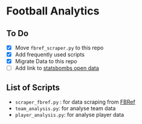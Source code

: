 # Football Analytics

## To Do

- [x] Move `fbref_scraper.py` to this repo
- [x] Add frequently used scripts
- [x] Migrate Data to this repo
- [ ] Add link to  [statsbombs open data](https://github.com/statsbomb/open-data)

## List of Scripts

- `scraper_fbref.py` : for data scraping from [FBRef](www.fbref.com)
- `team_analysis.py`: for analyse team data
- `player_analysis.py`: for analyse player data
